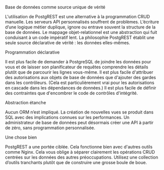 Base de données comme source unique de vérité

L'utilisation de PostgREST est une alternative à la programmation CRUD manuelle. Les serveurs API personnalisés souffrent de problèmes. L’écriture d’une logique métier duplique, ignore ou entrave souvent la structure de la base de données. Le mappage objet-relationnel est une abstraction qui fuit conduisant à un code impératif lent. La philosophie PostgREST établit une seule source déclarative de vérité : les données elles-mêmes.

Programmation déclarative

Il est plus facile de demander à PostgreSQL de joindre les données pour vous et de laisser son planificateur de requêtes comprendre les détails plutôt que de parcourir les lignes vous-même. Il est plus facile d'attribuer des autorisations aux objets de base de données que d'ajouter des gardes dans les contrôleurs. (Cela est particulièrement vrai pour les autorisations en cascade dans les dépendances de données.) Il est plus facile de définir des contraintes que d'encombrer le code de contrôles d'intégrité.

Abstraction étanche

Aucun ORM n’est impliqué. La création de nouvelles vues se produit dans SQL avec des implications connues sur les performances. Un administrateur de base de données peut désormais créer une API à partir de zéro, sans programmation personnalisée.

Une chose bien

PostgREST a une portée ciblée. Cela fonctionne bien avec d'autres outils comme Nginx. Cela vous oblige à séparer clairement les opérations CRUD centrées sur les données des autres préoccupations. Utilisez une collection d’outils tranchants plutôt que de construire une grosse boule de boue.
